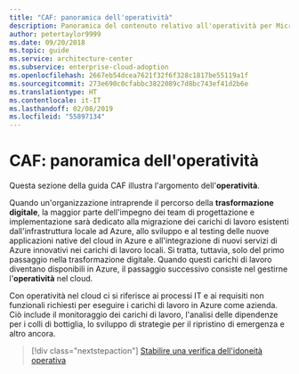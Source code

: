 ```yaml
---
title: "CAF: panoramica dell'operatività"
description: Panoramica del contenuto relativo all'operatività per Microsoft Cloud Adoption Framework per Azure
author: petertaylor9999
ms.date: 09/20/2018
ms.topic: guide
ms.service: architecture-center
ms.subservice: enterprise-cloud-adoption
ms.openlocfilehash: 2667eb54dcea7621f32f6f328c1817be55119a1f
ms.sourcegitcommit: 273e690c0cfabbc3822089c7d8bc743ef41d2b6e
ms.translationtype: HT
ms.contentlocale: it-IT
ms.lasthandoff: 02/08/2019
ms.locfileid: "55897134"
---
```

# <a name="caf-operations-overview"></a>CAF: panoramica dell'operatività

Questa sezione della guida CAF illustra l'argomento dell'**operatività**.

Quando un'organizzazione intraprende il percorso della **trasformazione digitale**, la maggior parte dell'impegno dei team di progettazione e implementazione sarà dedicato alla migrazione dei carichi di lavoro esistenti dall'infrastruttura locale ad Azure, allo sviluppo e al testing delle nuove applicazioni native del cloud in Azure e all'integrazione di nuovi servizi di Azure innovativi nei carichi di lavoro locali. Si tratta, tuttavia, solo del primo passaggio nella trasformazione digitale. Quando questi carichi di lavoro diventano disponibili in Azure, il passaggio successivo consiste nel gestirne l'**operatività** nel cloud.

Con operatività nel cloud ci si riferisce ai processi IT e ai requisiti non funzionali richiesti per eseguire i carichi di lavoro in Azure come azienda. Ciò include il monitoraggio dei carichi di lavoro, l'analisi delle dipendenze per i colli di bottiglia, lo sviluppo di strategie per il ripristino di emergenza e altro ancora.

> [!div class="nextstepaction"]
> [Stabilire una verifica dell'idoneità operativa](operational-fitness-review.md)
